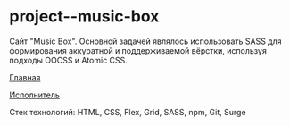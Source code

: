 # project--music-box


Сайт "Music Box". Основной задачей являлось использовать SASS для формирования аккуратной и поддерживаемой вёрстки, используя подходы OOCSS и Atomic CSS.

[Главная](http://project--music-box--git_shahzod418.surge.sh/index.html)

[Исполнитель](http://project--music-box--git_shahzod418.surge.sh/artist.html)

Стек технологий: HTML, CSS, Flex, Grid, SASS, npm, Git, Surge
